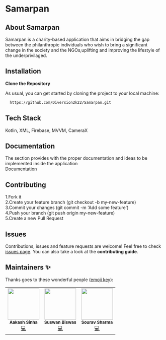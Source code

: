 
# Samarpan
## About Samarpan
Samarpan is a charity-based application that aims in bridging the gap between the philanthropic individuals who wish to bring a significant change in the society and the NGOs,uplifting and improving the lifestyle of the underprivilaged.
## Installation
**Clone the Repository**

As usual, you can get started by cloning the project to your local machine:

```bash
  https://github.com/Diversion2k22/Samarpan.git
```
    
## Tech Stack

Kotlin, XML, Firebase, MVVM, CameraX


## Documentation

The section provides with the proper documentation and ideas to be implemented inside the application  
[Documentation](https://docs.google.com/document/d/1usinpVWoZ8FKGHeWspn_nXD9-b4Cjiv0/edit?usp=sharing&ouid=113756914143637031605&rtpof=true&sd=true)


## Contributing

1.Fork it  
2.Create your feature branch (git checkout -b my-new-feature)  
3.Commit your changes (git commit -m 'Add some feature')  
4.Push your branch (git push origin my-new-feature)  
5.Create a new Pull Request


## Issues
Contributions, issues and feature requests are welcome!
Feel free to check [issues page](https://github.com/1HazArd1/Samarpan/issues). You can also take a look at the **contributing guide**.




## Maintainers ✨

Thanks goes to these wonderful people ([emoji key](https://allcontributors.org/docs/en/emoji-key)):

<!-- ALL-CONTRIBUTORS-LIST:START - Do not remove or modify this section -->
<!-- prettier-ignore-start -->
<!-- markdownlint-disable -->
<table>
  <tr>
    <td align="center"><a href="http:// https://github.com/1HazArd1"><img src="https://avatars.githubusercontent.com/u/77063438?v=4" width="100px;" alt=""/><br /><sub><b>Aakash Sinha</b></sub></a><br /><a href="" title="Code">💻</a></td>
    <td align="center"><a href="https://github.com/Suswan114"><img src="https://avatars.githubusercontent.com/u/67154528?v=4?s=100" width="100px;" alt=""/><br /><sub><b>Suswan Biswas</b></sub></a><br /><a href="" title="Code">💻</a></td>
    <td align="center"><a href="http://github.com/dufftt"><img src="https://avatars.githubusercontent.com/u/40717687?v=4" width="100px;" alt=""/><br /><sub><b>Sourav Sharma</b></sub></a><br /><a href="" title="Code">💻</a></td>
   
  </tr>
</table>

<!-- markdownlint-restore -->
<!-- prettier-ignore-end -->

<!-- ALL-CONTRIBUTORS-LIST:END -->

